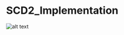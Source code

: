 # SCD2_Implementation

![alt text](https://i0.wp.com/www.zigsaw.in/jobs/wp-content/uploads/2020/07/Types-of-Employees-in-an-Organization.jpg?fit=2000%2C900&ssl=1)
